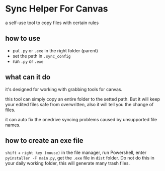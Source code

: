 # Sync Helper For Canvas
a self-use tool to copy files with certain rules

## how to use
- put `.py` or `.exe` in the right folder (parent)
- set the path in `.sync_config`
- run `.py` or `.exe`

## what can it do

it's designed for working with grabbing tools for canvas.

this tool can simply copy an entire folder to the setted path. But it will keep your edited files safe from overwritten, also it will tell you the change of files.

it can auto fix the onedrive syncing problems caused by unsupported file names.

## how to create an exe file
`shift` + `right key (mouse)` in the file manager, run Powershell, enter `pyinstaller -F main.py`, get the `.exe` file in `dist` folder.
Do not do this in your daily working folder, this will generate many trash files.

